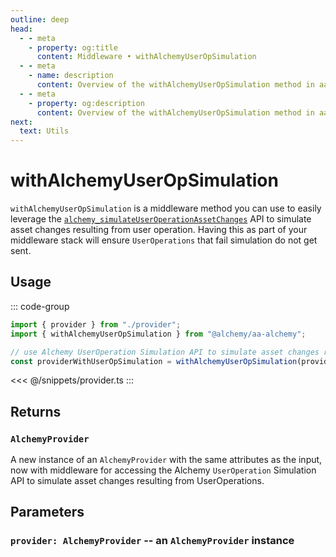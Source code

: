 ```yaml
---
outline: deep
head:
  - - meta
    - property: og:title
      content: Middleware • withAlchemyUserOpSimulation
  - - meta
    - name: description
      content: Overview of the withAlchemyUserOpSimulation method in aa-alchemy
  - - meta
    - property: og:description
      content: Overview of the withAlchemyUserOpSimulation method in aa-alchemy
next:
  text: Utils
---
```


# withAlchemyUserOpSimulation

`withAlchemyUserOpSimulation` is a middleware method you can use to easily leverage the [`alchemy_simulateUserOperationAssetChanges`](https://docs.alchemy.com/reference/alchemy-simulateuseroperationassetchanges) API to simulate asset changes resulting from user operation. Having this as part of your middleware stack will ensure `UserOperations` that fail simulation do not get sent.

## Usage

::: code-group

```ts [example.ts]
import { provider } from "./provider";
import { withAlchemyUserOpSimulation } from "@alchemy/aa-alchemy";

// use Alchemy UserOperation Simulation API to simulate asset changes resulting from user operation
const providerWithUserOpSimulation = withAlchemyUserOpSimulation(provider);
```

<<< @/snippets/provider.ts
:::

## Returns

### `AlchemyProvider`

A new instance of an `AlchemyProvider` with the same attributes as the input, now with middleware for accessing the Alchemy `UserOperation` Simulation API to simulate asset changes resulting from UserOperations.

## Parameters

### `provider: AlchemyProvider` -- an `AlchemyProvider` instance
